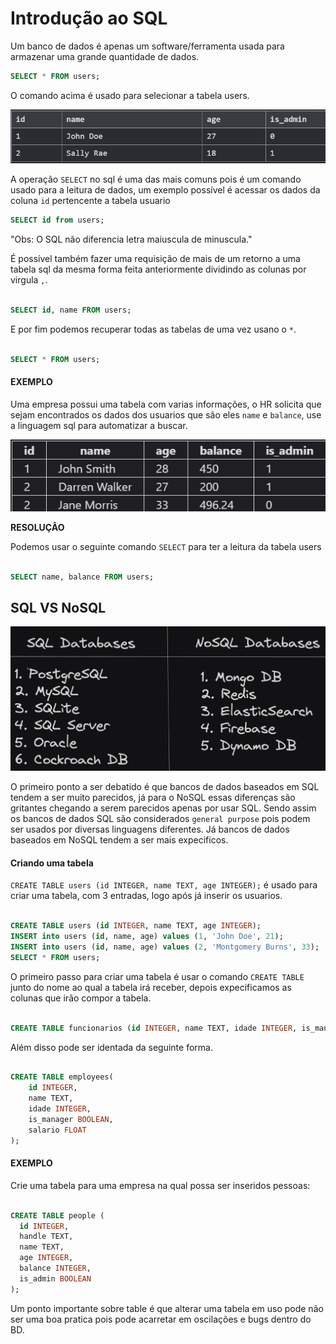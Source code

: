 # Introdução ao SQL 

Um banco de dados é apenas um software/ferramenta usada para armazenar uma grande quantidade de dados.

```sql 
SELECT * FROM users;
``` 

O comando acima é usado para selecionar a tabela users.

![alt text](./img/1.png)

A operação `SELECT` no sql é uma das mais comuns pois é um comando usado para a leitura de dados, um exemplo possível é acessar os dados da coluna `id` pertencente a tabela usuario 

```sql 
SELECT id from users;
```

"Obs: O SQL não diferencia letra maiuscula de minuscula."

É possível também fazer uma requisição de mais de um retorno a uma tabela sql da mesma forma feita anteriormente dividindo as colunas por virgula `,`.

```sql

SELECT id, name FROM users; 

```

E por fim podemos recuperar todas as tabelas de uma vez usano o `*`.

```sql

SELECT * FROM users;

```

#### EXEMPLO

Uma empresa possui uma tabela com varias informações, o HR solicita que sejam encontrados os dados dos usuarios que são eles `name` e `balance`, use a linguagem sql para automatizar a buscar.

![alt text](./img/2.png)

**RESOLUÇÂO**

Podemos usar o seguinte comando `SELECT` para ter a leitura da tabela users

```sql

SELECT name, balance FROM users;

```

## SQL VS NoSQL 

![alt text](./img/3.png)

O primeiro ponto a ser debatido é que bancos de dados baseados em SQL tendem a ser muito parecidos, já para o NoSQL essas diferenças são gritantes chegando a serem parecidos apenas por usar SQL. Sendo assim os bancos de dados SQL são considerados `general purpose` pois podem ser usados por diversas linguagens diferentes. Já bancos de dados baseados em NoSQL tendem a ser mais expecificos.  


#### Criando uma tabela 

`CREATE TABLE users (id INTEGER, name TEXT, age INTEGER);` é usado para criar uma tabela, com 3 entradas, logo após já inserir os usuarios.

```sql

CREATE TABLE users (id INTEGER, name TEXT, age INTEGER);
INSERT into users (id, name, age) values (1, 'John Doe', 21);
INSERT into users (id, name, age) values (2, 'Montgomery Burns', 33);
SELECT * FROM users;


```

O primeiro passo para criar uma tabela é usar o comando `CREATE TABLE` junto do nome ao qual a tabela irá receber, depois expecificamos as colunas que irão compor a tabela.

```sql 

CREATE TABLE funcionarios (id INTEGER, name TEXT, idade INTEGER, is_manager BOOLEAN, salario FLOAT);

```

Além disso pode ser identada da seguinte forma. 

```sql 

CREATE TABLE employees(
    id INTEGER,
    name TEXT,
    idade INTEGER,
    is_manager BOOLEAN,
    salario FLOAT
);

```

#### EXEMPLO 

Crie uma tabela para uma empresa na qual possa ser inseridos pessoas:

```sql

CREATE TABLE people (
  id INTEGER,
  handle TEXT,
  name TEXT,
  age INTEGER,
  balance INTEGER,
  is_admin BOOLEAN
);

```
Um ponto importante sobre table é que alterar uma tabela em uso pode não ser uma boa pratica pois pode acarretar em oscilações e bugs dentro do BD.


